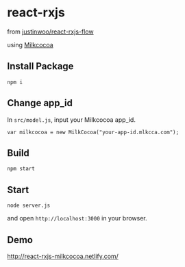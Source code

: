 # react-rxjs

from [justinwoo/react-rxjs-flow
](https://github.com/justinwoo/react-rxjs-flow)

using [Milkcocoa](https://mlkcca.com/)

## Install Package

```
npm i
```

## Change app_id

In `src/model.js`, input your Milkcocoa app_id.

```
var milkcocoa = new MilkCocoa("your-app-id.mlkcca.com");
```


## Build

```
npm start
```

## Start

```
node server.js
```

and open `http://localhost:3000` in your browser.


## Demo

http://react-rxjs-milkcocoa.netlify.com/
